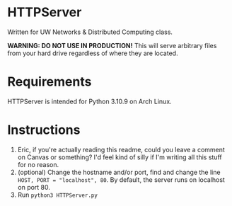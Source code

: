 # HTTPServer
Written for UW Networks & Distributed Computing class.

**WARNING: DO NOT USE IN PRODUCTION!** This will serve arbitrary files from your hard drive regardless of where they are located.

# Requirements
HTTPServer is intended for Python 3.10.9 on Arch Linux.

# Instructions
1. Eric, if you're actually reading this readme, could you leave a comment on Canvas or something? I'd feel kind of silly if I'm writing all this stuff for no reason.
2. (optional) Change the hostname and/or port, find and change the line `HOST, PORT = "localhost", 80`. By default, the server runs on localhost on port 80.
3. Run `python3 HTTPServer.py`